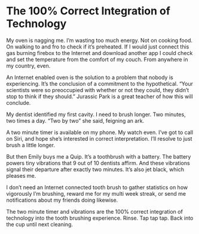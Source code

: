 <!--data 2020-05-14 #newsletter -->

# The 100% Correct Integration of Technology

My oven is nagging me.
I’m wasting too much energy.
Not on cooking food.
On walking to and fro to check if it’s preheated.
If I would just connect this gas burning firebox to the Internet and download another app I could check and set the temperature from the comfort of my couch.
From anywhere in my country, even.

An Internet enabled oven is the solution to a problem that nobody is experiencing.
It’s the conclusion of a commitment to the hypothetical.
“Your scientists were so preoccupied with whether or not they could, they didn’t stop to think if they should.” Jurassic Park is a great teacher of how this will conclude.

My dentist identified my first cavity.
I need to brush longer.
Two minutes, two times a day.
“Two by two” she said, feigning an ark.

A two minute timer is available on my phone.
My watch even.
I’ve got to call on Siri, and hope she’s interested in correct interpretation.
I’ll resolve to just brush a little longer.

But then Emily buys me a Quip.
It’s a toothbrush with a battery.
The battery powers tiny vibrations that 9 out of 10 dentists affirm.
And these vibrations signal their departure after exactly two minutes.
It’s also jet black, which pleases me.

I don’t need an Internet connected tooth brush to gather statistics on how vigorously I’m brushing, reward me for my multi week streak, or send me notifications about my friends doing likewise.

The two minute timer and vibrations are the 100% correct integration of technology into the tooth brushing experience.
Rinse.
Tap tap tap.
Back into the cup until next cleaning.